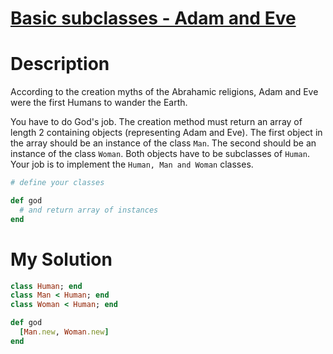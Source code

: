 # [Basic subclasses - Adam and Eve](https://www.codewars.com/kata/547274e24481cfc469000416)

# Description
According to the creation myths of the Abrahamic religions, Adam and Eve were the first Humans to wander the Earth.

You have to do God's job. The creation method must return an array of length 2 containing objects (representing Adam and
Eve). The first object in the array should be an instance of the class `Man`. The second should be an instance of the 
class `Woman`. Both objects have to be subclasses of `Human`. Your job is to implement the `Human, Man and Woman` 
classes.

```ruby
# define your classes

def god
  # and return array of instances
end
```

# My Solution
```ruby
class Human; end
class Man < Human; end
class Woman < Human; end

def god
  [Man.new, Woman.new]
end
```

